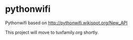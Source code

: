 # pythonwifi
Pythonwifi based on http://pythonwifi.wikispot.org/New_API

This project will move to tuxfamily.org shortly.
